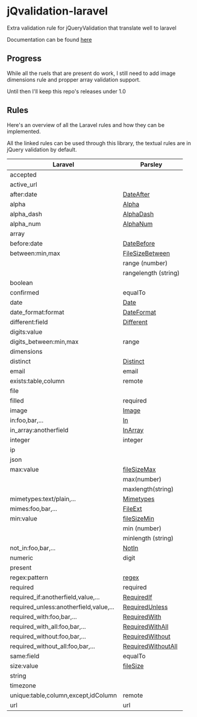 # jQvalidation-laravel
Extra validation rule for jQueryValidation that translate well to laravel

Documentation can be found [here](http://jqvalidation.happydemon.xyz/)

## Progress

While all the ruels that are present do work, I still need to add image dimensions rule and propper array validation support.

Until then I'll keep this repo's releases under 1.0

## Rules

Here's an overview of all the Laravel rules and how they can be implemented.

All the linked rules can be used through this library, the textual rules are in jQuery validation by default.


| Laravel | Parsley |
| ------- | ------- |
| accepted |  |
| active_url |  |
| after:date | [DateAfter](http://jqvalidation.happydemon.xyz/rules/date) |
| alpha | [Alpha](http://jqvalidation.happydemon.xyz/rules/string) |
| alpha_dash | [AlphaDash](http://jqvalidation.happydemon.xyz/rules/string) |
| alpha_num | [AlphaNum](http://jqvalidation.happydemon.xyz/rules/string) |
| array |  |
| before:date | [DateBefore](http://jqvalidation.happydemon.xyz/rules/date) |
| between:min,max | [FileSizeBetween](http://jqvalidation.happydemon.xyz/rules/file) |
|  | range (number) |
|  | rangelength (string) |
| boolean |  |
| confirmed | equalTo |
| date |  [Date](http://jqvalidation.happydemon.xyz/rules/date)|
| date_format:format | [DateFormat](http://jqvalidation.happydemon.xyz/rules/date) |
| different:field | [Different](http://jqvalidation.happydemon.xyz/rules/misc) |
| digits:value |  |
| digits_between:min,max | range |
| dimensions |  |
| distinct | [Distinct](http://jqvalidation.happydemon.xyz/rules/misc) |
| email | email |
| exists:table,column | remote |
| file |  |
| filled | required |
| image | [Image](http://jqvalidation.happydemon.xyz/rules/file) |
| in:foo,bar,... | [In](http://jqvalidation.happydemon.xyz/rules/in) |
| in_array:anotherfield | [InArray](http://jqvalidation.happydemon.xyz/rules/in) |
| integer | integer |
| ip |  |
| json |  |
| max:value | [fileSizeMax](http://jqvalidation.happydemon.xyz/rules/file) |
|  | max(number) |
|  | maxlength(string) |
| mimetypes:text/plain,... | [Mimetypes](http://jqvalidation.happydemon.xyz/rules/file) |
| mimes:foo,bar,... | [FileExt](http://jqvalidation.happydemon.xyz/rules/file) |
| min:value | [fileSizeMin](http://jqvalidation.happydemon.xyz/rules/file) |
|  | min (number) |
|  | minlength (string) |
| not_in:foo,bar,... | [NotIn](http://jqvalidation.happydemon.xyz/rules/in) |
| numeric | digit |
| present |  |
| regex:pattern | [regex](http://jqvalidation.happydemon.xyz/rules/string) |
| required | required |
| required_if:anotherfield,value,... | [RequiredIf](http://jqvalidation.happydemon.xyz/rules/required) |
| required_unless:anotherfield,value,... | [RequiredUnless](http://jqvalidation.happydemon.xyz/rules/required) |
| required_with:foo,bar,... | [RequiredWith](http://jqvalidation.happydemon.xyz/rules/required) |
| required_with_all:foo,bar,... | [RequiredWithAll](http://jqvalidation.happydemon.xyz/rules/required) |
| required_without:foo,bar,... | [RequiredWithout](http://jqvalidation.happydemon.xyz/rules/required) |
| required_without_all:foo,bar,... | [RequiredWithoutAll](http://jqvalidation.happydemon.xyz/rules/required) |
| same:field | equalTo |
| size:value | [fileSize](http://jqvalidation.happydemon.xyz/rules/file) |
| string |  |
| timezone |  |
| unique:table,column,except,idColumn | remote |
| url | url |
